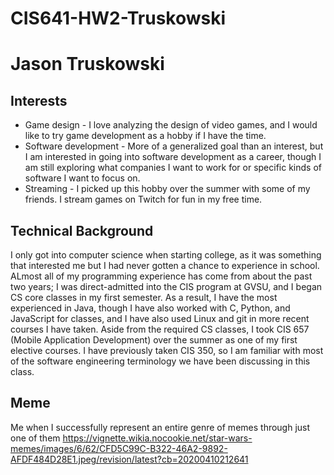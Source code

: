 # CIS641-HW2-Truskowski

# Jason Truskowski
## Interests
* Game design - I love analyzing the design of video games, and I would like to try game development as a hobby if I have the time.
* Software development - More of a generalized goal than an interest, but I am interested in going into software development as a career, though I am still exploring what companies I want to work for or specific kinds of software I want to focus on.
* Streaming - I picked up this hobby over the summer with some of my friends. I stream games on Twitch for fun in my free time.

## Technical Background
I only got into computer science when starting college, as it was something that interested me but I had never gotten a chance to experience in school. ALmost all of my programming experience has come from about the past two years; I was direct-admitted into the CIS program at GVSU, and I began CS core classes in my first semester.
As a result, I have the most experienced in Java, though I have also worked with C, Python, and JavaScript for classes, and I have also used Linux and git in more recent courses I have taken.
Aside from the required CS classes, I took CIS 657 (Mobile Application Development) over the summer as one of my first elective courses. I have previously taken CIS 350, so I am familiar with most of the software engineering terminology we have been discussing in this class.

## Meme
Me when I successfully represent an entire genre of memes through just one of them
https://vignette.wikia.nocookie.net/star-wars-memes/images/6/62/CFD5C99C-B322-46A2-9892-AFDF484D28E1.jpeg/revision/latest?cb=20200410212641
